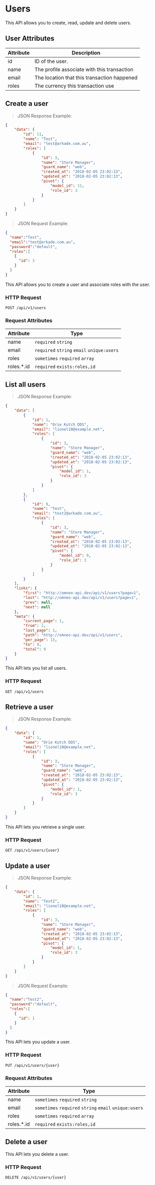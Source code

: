 # Users

This API allows you to create, read, update and delete users.

## User Attributes

| Attribute   | Description                                  | 
|-------------|----------------------------------------------|
| id          | ID of the user.                              |
| name        | The profile associate with this transaction  |
| email       | The location that this transaction happened  |
| roles       | The currency this transaction use            |


## Create a user

> JSON Response Example:
                
```json
{
    "data": {
        "id": 11,
        "name": "Test",
        "email": "test@arkade.com.au",
        "roles": [
            {
                "id": 3,
                "name": "Store Manager",
                "guard_name": "web",
                "created_at": "2018-02-05 23:02:13",
                "updated_at": "2018-02-05 23:02:13",
                "pivot": {
                    "model_id": 11,
                    "role_id": 3
                }
            }
        ]
    }
}
```

> JSON Request Example:

```json
{
  "name":"Test",
  "email":"test@arkade.com.au",
  "password":"default",
  "roles":[
    {
      "id": 3
    }
  ]
}
```


This API allows you to create a user and associate roles with the user.

### HTTP Request

`POST /api/v1/users`

### Request Attributes
| Attribute   | Type                                        |
|-------------|---------------------------------------------|
| name        | `required` `string`                         |
| email       | `required` `string` `email` `unique:users`  |
| roles       | `sometimes` `required` `array`              |
| roles.*.id  | `required` `exists:roles,id`                |



## List all users

> JSON Response Example:
                
```json
{
    "data": [
        {
            "id": 1,
            "name": "Orie Kutch DDS",
            "email": "lionel10@example.net",
            "roles": [
                {
                    "id": 3,
                    "name": "Store Manager",
                    "guard_name": "web",
                    "created_at": "2018-02-05 23:02:13",
                    "updated_at": "2018-02-05 23:02:13",
                    "pivot": {
                        "model_id": 1,
                        "role_id": 3
                    }
                }
            ]
        },
        {
            "id": 9,
            "name": "Test",
            "email": "test2@arkade.com.au",
            "roles": [
                {
                    "id": 3,
                    "name": "Store Manager",
                    "guard_name": "web",
                    "created_at": "2018-02-05 23:02:13",
                    "updated_at": "2018-02-05 23:02:13",
                    "pivot": {
                        "model_id": 9,
                        "role_id": 3
                    }
                }
            ]
        }
    ],
    "links": {
        "first": "http://omneo-api.dev/api/v1/users?page=1",
        "last": "http://omneo-api.dev/api/v1/users?page=1",
        "prev": null,
        "next": null
    },
    "meta": {
        "current_page": 1,
        "from": 1,
        "last_page": 1,
        "path": "http://omneo-api.dev/api/v1/users",
        "per_page": 15,
        "to": 9,
        "total": 9
    }
}
```

This API lets you list all users.

### HTTP Request

`GET /api/v1/users`



## Retrieve a user

> JSON Response Example:
                
```json
{
    "data": {
        "id": 1,
        "name": "Orie Kutch DDS",
        "email": "lionel10@example.net",
        "roles": [
            {
                "id": 3,
                "name": "Store Manager",
                "guard_name": "web",
                "created_at": "2018-02-05 23:02:13",
                "updated_at": "2018-02-05 23:02:13",
                "pivot": {
                    "model_id": 1,
                    "role_id": 3
                }
            }
        ]
    }
}
```

This API lets you retrieve a single user.

### HTTP Request

`GET /api/v1/users/{user}`



## Update a user

> JSON Response Example:
                
```json
{
    "data": {
        "id": 1,
        "name": "Test2",
        "email": "lionel10@example.net",
        "roles": [
            {
                "id": 3,
                "name": "Store Manager",
                "guard_name": "web",
                "created_at": "2018-02-05 23:02:13",
                "updated_at": "2018-02-05 23:02:13",
                "pivot": {
                    "model_id": 1,
                    "role_id": 3
                }
            }
        ]
    }
}
```

> JSON Request Example:
                
```json
{
  "name":"Test2",
  "password":"default",
  "roles":[
    {
      "id": 1
    }
  ]
}
```

This API lets you update a user.

### HTTP Request

`PUT /api/v1/users/{user}`

### Request Attributes
| Attribute   | Type                                                    |
|-------------|---------------------------------------------------------|
| name        | `sometimes` `required` `string`                         |
| email       | `sometimes` `required` `string` `email` `unique:users`  |
| roles       | `sometimes` `required` `array`                          |
| roles.*.id  | `required` `exists:roles,id`                            |


## Delete a user

This API lets you delete a user.

### HTTP Request

`DELETE /api/v1/users/{user}`

